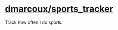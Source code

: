 # <a href="https://github.com/dmarcoux/sports_tracker">dmarcoux/sports_tracker</a>

Track how often I do sports.
